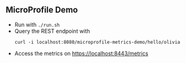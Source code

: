 MicroProfile Demo
-----------------

* Run with `./run.sh`
* Query the REST endpoint with
  ```
  curl -i localhost:8080/microprofile-metrics-demo/hello/olivia
  ```
* Access the metrics on [https://localhost:8443/metrics](https://localhost:8443/metrics)
